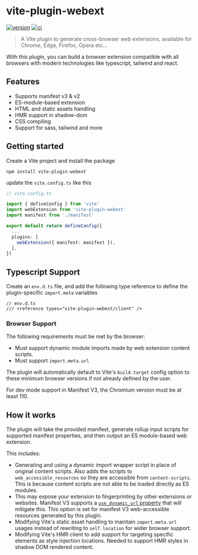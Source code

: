 # vite-plugin-webext

[![version][sh_npm_version]][npm_url]
[![ci][sh_npm_status]](#)

> A Vite plugin to generate cross-browser web extensions, available for Chrome, Edge, Firefox, Opera etc...

With this plugin, you can build a browser extension compatible with all browsers with modern technologies like typescript, tailwind and react.

## Features

- Supports manifest v3 & v2
- ES-module-based extension
- HTML and static assets handling
- HMR support in shadow-dom
- CSS compiling
- Support for sass, tailwind and more

## Getting started

Create a Vite project and install the package

```
npm install vite-plugin-webext
```

update the `vite.config.ts` like this

```typescript
// vite.config.ts

import { defineConfig } from 'vite'
import webExtension from 'vite-plugin-webext'
import manifest from './manifest'

export default return defineConfig({
  ...
  plugins: [
    webExtension({ manifest: manifest }),
  ],
})
```

## Typescript Support

Create an `env.d.ts` file, and add the following type reference to define the plugin-specific `import.meta` variables

```
// env.d.ts
/// <reference types="vite-plugin-webext/client" />
```

### Browser Support

The following requirements must be met by the browser:

- Must support dynamic module imports made by web extension content scripts.
- Must support `import.meta.url`

The plugin will automatically default to Vite's `build.target` config option to these minimum browser versions if not already defined by the user.

For dev mode support in Manifest V3, the Chromium version must be at least 110.

## How it works

The plugin will take the provided manifest, generate rollup input scripts for supported manifest properties, and then output an ES module-based web extension.

This includes:

- Generating and using a dynamic import wrapper script in place of original content scripts. Also adds the scripts to `web_accessible_resources` so they are accessible from `content-scripts`. This is because content scripts are not able to be loaded directly as ES modules.
- This may expose your extension to fingerprinting by other extensions or websites. Manifest V3 supports a [`use_dynamic_url` property](https://developer.chrome.com/docs/extensions/mv3/manifest/web_accessible_resources/) that will mitigate this. This option is set for manifest V3 web-accessible resources generated by this plugin.
- Modifying Vite's static asset handling to maintain `import.meta.url` usages instead of rewriting to `self.location` for wider browser support.
- Modifying Vite's HMR client to add support for targeting specific elements as style injection locations. Needed to support HMR styles in shadow DOM rendered content.

<!-- footer links -->

[npm_url]: https://www.npmjs.com/package/vite-plugin-webext
[sh_npm_version]: https://img.shields.io/npm/v/vite-plugin-webext
[sh_npm_status]: https://img.shields.io/github/actions/workflow/status/oviirup/vite-plugin-webext/publish-plugin.yml
